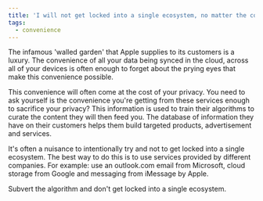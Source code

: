 ```yaml
---
title: 'I will not get locked into a single ecosystem, no matter the convenience.'
tags:
  - convenience
---
```

The infamous 'walled garden' that Apple supplies to its customers is a luxury. The convenience of all your data being synced in the cloud, across all of your devices is often enough to forget about the prying eyes that make this convenience possible.

This convenience will often come at the cost of your privacy. You need to ask yourself is the convenience you're getting from these services enough to sacrifice your privacy? This information is used to train their algorithms to curate the content they will then feed you. The database of information they have on their customers helps them build targeted products, advertisement and services.

It's often a nuisance to intentionally try and not to get locked into a single ecosystem. The best way to do this is to use services provided by different companies. For example: use an outlook.com email from Microsoft, cloud storage from Google and messaging from iMessage by Apple.  

Subvert the algorithm and don't get locked into a single ecosystem.
